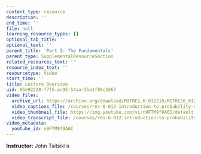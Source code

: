 ```yaml
---
content_type: resource
description: ''
end_time: ''
file: null
learning_resource_types: []
optional_tab_title: ''
optional_text: ''
parent_title: 'Part I: The Fundamentals'
parent_type: SupplementalResourceSection
related_resources_text: ''
resource_index_text: ''
resourcetype: Video
start_time: ''
title: Lecture Overview
uid: 06e92228-f7f5-ac92-54aa-55a1f89c2d67
video_files:
  archive_url: https://archive.org/download/MITRES.6-012S18/MITRES6_012S18_L06-01_300k.mp4
  video_captions_file: /courses/res-6-012-introduction-to-probability-spring-2018/a7168904bd4f553ab2311aa57af39ff9_n9FTM9f9A6I.vtt
  video_thumbnail_file: https://img.youtube.com/vi/n9FTM9f9A6I/default.jpg
  video_transcript_file: /courses/res-6-012-introduction-to-probability-spring-2018/285b70bb8181729e34661a8d4802ec06_n9FTM9f9A6I.pdf
video_metadata:
  youtube_id: n9FTM9f9A6I
---
```


**Instructor:** John Tsitsiklis